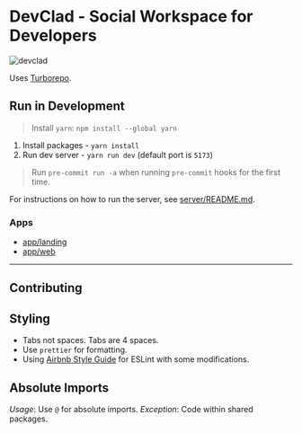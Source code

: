 # DevClad - Social Workspace for Developers

![devclad](https://imagedelivery.net/nF-ES6OEyyKZDJvRdLK8oA/677a1e0a-bd95-4e85-7aa3-86287a865f00/public)

Uses [Turborepo](https://turborepo.com).

## Run in Development

> Install `yarn`: `npm install --global yarn`

1. Install packages - `yarn install`
2. Run dev server - `yarn run dev` (default port is `5173`)

> Run `pre-commit run -a` when running `pre-commit` hooks for the first time.

For instructions on how to run the server, see [server/README.md](apps/server/readme.md).

### Apps

- [app/landing](https://github.com/DevClad-Inc/devclad-client/tree/main/apps/landing)
- [app/web](https://github.com/DevClad-Inc/devclad-client/tree/main/apps/web)

---

## Contributing

## Styling

- Tabs not spaces. Tabs are 4 spaces.
- Use `prettier` for formatting.
- Using [Airbnb Style Guide](https://github.com/airbnb/javascript) for ESLint with some modifications.

## Absolute Imports

_Usage_: Use `@` for absolute imports.
_Exception_: Code within shared packages.
